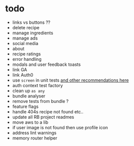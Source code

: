 # todo

- links vs buttons ??
- delete recipe
- manage ingredients
- manage ads
- social media
- about
- recipe ratings
- error handling
- modals and user feedback toasts
- link GA
- link Auth0
- use `screen` in unit tests [and other recommendations here](https://kentcdodds.com/blog/common-mistakes-with-react-testing-library)
- auth context test factory
- clean up `as any`
- bundle analyser
- remove tests from bundle ?
- feature flags
- handle 404s recipe not found etc..
- update all RB project readmes
- move aws to a lib
- if user image is not found then use profile icon
- address lint warnings
- memory router helper
